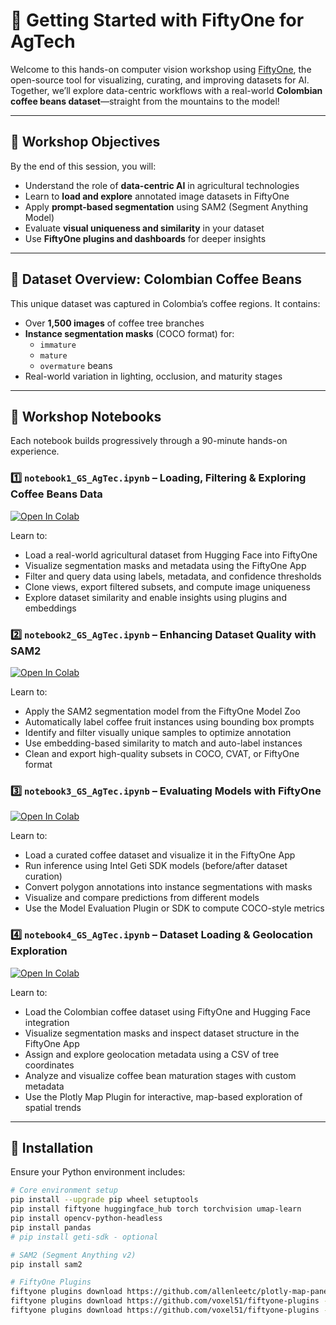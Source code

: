 # 🌱 Getting Started with FiftyOne for AgTech

Welcome to this hands-on computer vision workshop using [FiftyOne](https://voxel51.com/fiftyone), the open-source tool for visualizing, curating, and improving datasets for AI. Together, we’ll explore data-centric workflows with a real-world **Colombian coffee beans dataset**—straight from the mountains to the model!

---

## 🎯 Workshop Objectives

By the end of this session, you will:
- Understand the role of **data-centric AI** in agricultural technologies
- Learn to **load and explore** annotated image datasets in FiftyOne
- Apply **prompt-based segmentation** using SAM2 (Segment Anything Model)
- Evaluate **visual uniqueness and similarity** in your dataset
- Use **FiftyOne plugins and dashboards** for deeper insights

---

## 🍒 Dataset Overview: Colombian Coffee Beans

This unique dataset was captured in Colombia’s coffee regions. It contains:
- Over **1,500 images** of coffee tree branches
- **Instance segmentation masks** (COCO format) for:
  - `immature`
  - `mature`
  - `overmature` beans
- Real-world variation in lighting, occlusion, and maturity stages

---

## 🧪 Workshop Notebooks

Each notebook builds progressively through a 90-minute hands-on experience.

### 1️⃣ `notebook1_GS_AgTec.ipynb` – Loading, Filtering & Exploring Coffee Beans Data
<a href="https://colab.research.google.com/drive/19HwWsoE8WhBVsSXIuKCKt29nWOoOei75" target="_parent"><img src="https://colab.research.google.com/assets/colab-badge.svg" alt="Open In Colab"/></a>

Learn to:
- Load a real-world agricultural dataset from Hugging Face into FiftyOne
- Visualize segmentation masks and metadata using the FiftyOne App
- Filter and query data using labels, metadata, and confidence thresholds
- Clone views, export filtered subsets, and compute image uniqueness
- Explore dataset similarity and enable insights using plugins and embeddings

### 2️⃣ `notebook2_GS_AgTec.ipynb` – Enhancing Dataset Quality with SAM2
<a href="https://colab.research.google.com/drive/1rQe5kzkChFvRA-9sikOmuurIqwcH77gn" target="_parent"><img src="https://colab.research.google.com/assets/colab-badge.svg" alt="Open In Colab"/></a>

Learn to:
- Apply the SAM2 segmentation model from the FiftyOne Model Zoo
- Automatically label coffee fruit instances using bounding box prompts
- Identify and filter visually unique samples to optimize annotation
- Use embedding-based similarity to match and auto-label instances
- Clean and export high-quality subsets in COCO, CVAT, or FiftyOne format

### 3️⃣ `notebook3_GS_AgTec.ipynb` – Evaluating Models with FiftyOne
<a href="https://colab.research.google.com/drive/10FNhJMwKokjIzh9MBnRM3t4Kz9vM1BuC" target="_parent"><img src="https://colab.research.google.com/assets/colab-badge.svg" alt="Open In Colab"/></a>

Learn to:
- Load a curated coffee dataset and visualize it in the FiftyOne App
- Run inference using Intel Geti SDK models (before/after dataset curation)
- Convert polygon annotations into instance segmentations with masks
- Visualize and compare predictions from different models
- Use the Model Evaluation Plugin or SDK to compute COCO-style metrics

### 4️⃣ `notebook4_GS_AgTec.ipynb` – Dataset Loading & Geolocation Exploration
<a href="https://colab.research.google.com/drive/1OYipLzeOxvKYPBtOtRfyRn2lFV76lrZM" target="_parent"><img src="https://colab.research.google.com/assets/colab-badge.svg" alt="Open In Colab"/></a>

Learn to:
- Load the Colombian coffee dataset using FiftyOne and Hugging Face integration
- Visualize segmentation masks and inspect dataset structure in the FiftyOne App
- Assign and explore geolocation metadata using a CSV of tree coordinates
- Analyze and visualize coffee bean maturation stages with custom metadata
- Use the Plotly Map Plugin for interactive, map-based exploration of spatial trends

---

## 🔧 Installation

Ensure your Python environment includes:

```bash
# Core environment setup
pip install --upgrade pip wheel setuptools
pip install fiftyone huggingface_hub torch torchvision umap-learn
pip install opencv-python-headless
pip install pandas
# pip install geti-sdk - optional

# SAM2 (Segment Anything v2)
pip install sam2

# FiftyOne Plugins
fiftyone plugins download https://github.com/allenleetc/plotly-map-panel
fiftyone plugins download https://github.com/voxel51/fiftyone-plugins --plugin-names @voxel51/evaluation
fiftyone plugins download https://github.com/voxel51/fiftyone-plugins --plugin-names @voxel51/annotation

